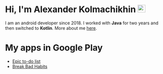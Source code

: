 # Hi, I'm Alexander Kolmachikhin <img src="https://media.giphy.com/media/eUQe4sylGGrbRU5wvj/giphy-downsized.gif" width="25px" height="25px">
I am an android developer since 2018. 
I worked with <b>Java</b> for two years and then switched to <b>Kotlin</b>.
More about me [here](https://alexander-kolmachikhin.github.io/).

# My apps in Google Play
- [Epic to-do list](https://play.google.com/store/apps/details?id=kolmachikhin.alexander.epicto_dolist)
- [Break Bad Habits](https://play.google.com/store/apps/details?id=kolmachikhin.alexander.breakbadhabits)

